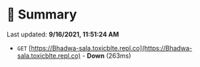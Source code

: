 # 📖 Summary
Last updated: **9/16/2021, 11:51:24 AM**

- `GET` [https://Bhadwa-sala.toxicblte.repl.co](https://Bhadwa-sala.toxicblte.repl.co) - **Down** (263ms)
